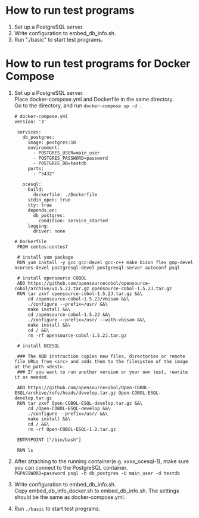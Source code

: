 # How to run test programs

  1. Set up a PostgreSQL server.
  2. Write configuration to embed_db_info.sh.
  3. Run "./basic" to start test programs.




# How to run test programs for Docker Compose

  1. Set up a PostgreSQL server.    
     Place docker-compose.yml and Dockerfile in the same directory.  
     Go to the directory, and run  ```docker-compose up -d ```.
     
     ```
     # docker-compose.yml
     version: '3'

      services:
        db_postgres:
          image: postgres:10
          environment:
            - POSTGRES_USER=main_user
            - POSTGRES_PASSWORD=password
            - POSTGRES_DB=testdb
          ports:
            - "5432"

        ocesql:
          build:
            dockerfile: ./Dockerfile
          stdin_open: true
          tty: true
          depends_on:
            db_postgres:
              condition: service_started
          logging:
            driver: none
     ```
     
     ```
     # Dockerfile
      FROM centos:centos7

      # install yum package
      RUN yum install -y gcc gcc-devel gcc-c++ make bison flex gmp-devel ncurses-devel postgresql-devel postgresql-server autoconf psql

      # install opensource COBOL
      ADD https://github.com/opensourcecobol/opensource-cobol/archive/v1.5.2J.tar.gz opensource-cobol-1.5.2J.tar.gz
      RUN tar zxvf opensource-cobol-1.5.2J.tar.gz &&\
          cd /opensource-cobol-1.5.2J/vbisam &&\
          ./configure --prefix=/usr/ &&\
          make install &&\
          cd /opensource-cobol-1.5.2J &&\
          ./configure --prefix=/usr/ --with-vbisam &&\
          make install &&\
          cd / &&\
          rm -rf opensource-cobol-1.5.2J.tar.gz

      # install OCESQL
      
      ### The ADD instruction copies new files, directories or remote file URLs from <src> and adds them to the filesystem of the image at the path <dest>. 
      ### If you want to run another version or your own test, rewrite it as needed.
      
      ADD https://github.com/opensourcecobol/Open-COBOL-ESQL/archive/refs/heads/develop.tar.gz Open-COBOL-ESQL-develop.tar.gz
      RUN tar zxvf Open-COBOL-ESQL-develop.tar.gz &&\
          cd /Open-COBOL-ESQL-develop &&\
          ./configure --prefix=/usr/ &&\
          make install &&\
          cd / &&\
          rm -rf Open-COBOL-ESQL-1.2.tar.gz

      ENTRYPOINT ["/bin/bash"]

      RUN ls
     
     ```
     
  2. After attaching to the running container(e.g. xxxx_ocesql-1), make sure you can connect to the PostgreSQL container.    
     ```PGPASSWORD=password psql -h db_postgres -U main_user -d testdb```
  
  3. Write configuration to embed_db_info.sh.    
     Copy embed_db_info_docker.sh to embed_db_info.sh. The settings should be the same as docker-compose.yml.
  
  4. Run ```./basic``` to start test programs.
